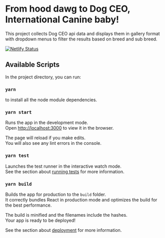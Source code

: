 # From hood dawg to Dog CEO, International Canine baby!

This project collects Dog CEO api data and displays them in gallery format with dropdown menus to filter the results based on breed and sub breed.

[![Netlify Status](https://api.netlify.com/api/v1/badges/d16ac694-257c-4d42-8b9d-34b43d5ae516/deploy-status)](https://app.netlify.com/sites/snoopdog/deploys)

## Available Scripts

In the project directory, you can run:
### `yarn`

to install all the node module dependencies.

### `yarn start`

Runs the app in the development mode.\
Open [http://localhost:3000](http://localhost:3000) to view it in the browser.

The page will reload if you make edits.\
You will also see any lint errors in the console.

### `yarn test`

Launches the test runner in the interactive watch mode.\
See the section about [running tests](https://facebook.github.io/create-react-app/docs/running-tests) for more information.

### `yarn build`

Builds the app for production to the `build` folder.\
It correctly bundles React in production mode and optimizes the build for the best performance.

The build is minified and the filenames include the hashes.\
Your app is ready to be deployed!

See the section about [deployment](https://facebook.github.io/create-react-app/docs/deployment) for more information.
